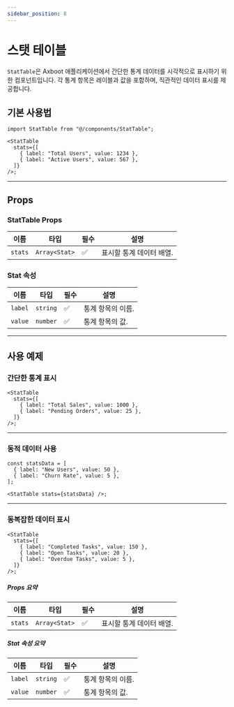 ```yaml
---
sidebar_position: 8
---
```


# 스탯 테이블

`StatTable`은 Axboot 애플리케이션에서 간단한 통계 데이터를 시각적으로 표시하기 위한 컴포넌트입니다. 각 통계 항목은 레이블과 값을 포함하며, 직관적인 데이터 표시를 제공합니다.


## 기본 사용법
```tsx
import StatTable from "@/components/StatTable";

<StatTable
  stats={[
    { label: "Total Users", value: 1234 },
    { label: "Active Users", value: 567 },
  ]}
/>;
```
---

## Props

### StatTable Props
| 이름   | 타입            | 필수 | 설명                          |
|--------|-----------------|------|-------------------------------|
| `stats`| `Array<Stat>`   | ✅   | 표시할 통계 데이터 배열.        |


### Stat 속성
| 이름     | 타입      | 필수 | 설명                      |
|----------|-----------|------|---------------------------|
| `label`  | `string`  | ✅   | 통계 항목의 이름.          |
| `value`  | `number`  | ✅   | 통계 항목의 값.            |



---

## 사용 예제

### 간단한 통계 표시
```tsx
<StatTable
  stats={[
    { label: "Total Sales", value: 1000 },
    { label: "Pending Orders", value: 25 },
  ]}
/>;
```

---

### 동적 데이터 사용

```tsx
const statsData = [
  { label: "New Users", value: 50 },
  { label: "Churn Rate", value: 5 },
];

<StatTable stats={statsData} />;
```

---

### 동복잡한 데이터 표시

```tsx
<StatTable
  stats={[
    { label: "Completed Tasks", value: 150 },
    { label: "Open Tasks", value: 20 },
    { label: "Overdue Tasks", value: 5 },
  ]}
/>;
```

##### Props 요약
| 이름   | 타입            | 필수 | 설명                          |
|--------|-----------------|------|-------------------------------|
| `stats`| `Array<Stat>`   | ✅   | 표시할 통계 데이터 배열.        |


##### Stat 속성 요약
| 이름     | 타입      | 필수 | 설명                      |
|----------|-----------|------|---------------------------|
| `label`  | `string`  | ✅   | 통계 항목의 이름.          |
| `value`  | `number`  | ✅   | 통계 항목의 값.            |

